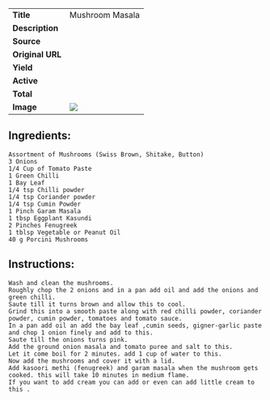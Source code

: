| | |
| ----------- | ----------- |
| **Title** | Mushroom Masala |
| **Description** |  |
| **Source** |  |
| **Original URL** |  |
| **Yield** |  |
| **Active** |  |
| **Total** |  |
| **Image** | ![](https://cdn2.pepperplate.com/recipes/4fc75f4443f34f0e8b59846b80dd9bfc.jpg) |

## Ingredients:
	Assortment of Mushrooms (Swiss Brown, Shitake, Button)
	3 Onions
	1/4 Cup of Tomato Paste
	1 Green Chilli
	1 Bay Leaf
	1/4 tsp Chilli powder
	1/4 tsp Coriander powder
	1/4 tsp Cumin Powder
	1 Pinch Garam Masala
	1 tbsp Eggplant Kasundi
	2 Pinches Fenugreek
	1 tblsp Vegetable or Peanut Oil
	40 g Porcini Mushrooms

## Instructions:
	Wash and clean the mushrooms.
	Roughly chop the 2 onions and in a pan add oil and add the onions and green chilli.
	Saute till it turns brown and allow this to cool.
	Grind this into a smooth paste along with red chilli powder, coriander powder, cumin powder, tomatoes and tomato sauce.
	In a pan add oil an add the bay leaf ,cumin seeds, gigner-garlic paste and chop 1 onion finely and add to this.
	Saute till the onions turns pink.
	Add the ground onion masala and tomato puree and salt to this.
	Let it come boil for 2 minutes. add 1 cup of water to this.
	Now add the mushrooms and cover it with a lid.
	Add kasoori methi (fenugreek) and garam masala when the mushroom gets cooked. this will take 10 minutes in medium flame.
	If you want to add cream you can add or even can add little cream to this .

